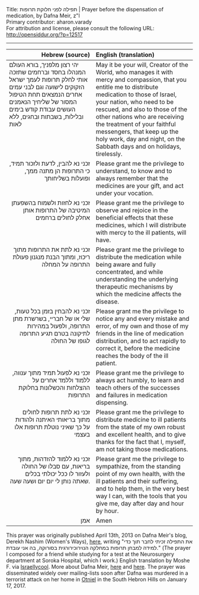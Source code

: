 <html>
<head></head>
<body>
Title: תפילה לפני חלוקת תרופות | Prayer before the dispensation of medication, by Dafna Meir, z"l<br />
Primary contributor: aharon.varady<br />
For attribution and license, please consult the following URL: <a href="http://opensiddur.org/?p=12517">http://opensiddur.org/?p=12517</a>
<p />
<hr />

<table style="margin-left: auto;margin-right: auto;" class="draggable">
<thead><tr><th id="x" style="text-align: right;">Hebrew (source)</th><th style="text-align: left;">English (translation)</th></tr></thead>
<tbody>
<tr>
<td style="vertical-align:top;" width="46%">
<div class="liturgy"><span lang="he">
יהי רצון מלפניך, בורא העולם 
המנהלו בחסד וברחמים
שתזכה אותי לחלק תרופות 
לעמך ישראל 
הזקוקים לישועה
וגם לבני עמים אחרים 
הנמצאים תחת הטיפול המסור של שליחיך הנאמנים
העושים עבודת קודש 
בימים ובלילות, 
בשבתות ובחגים, 
ללא לאות
</span></div>
</td>
 
<td style="vertical-align:top;" width="53%">
<div class="english">
May it be your will, Creator of the World, 
who manages it with mercy and compassion,
that you entitle me to distribute medication 
to those of Israel, your nation, 
who need to be rescued,
and also to those of the other nations 
who are receiving the treatment of your faithful messengers,
that keep up the holy work, 
day and night, 
on the Sabbath days and on holidays, 
tirelessly.
</div>
</td></tr>


<tr><td style="vertical-align:top;" width="46%">
<div class="liturgy" style="text-align: right;"><span lang="he">
זכני נא להבין, לדעת ולזכור תמיד, 
כי התרופות הן מתנה ממך, 
ופועלות בשליחותך
</span></div>
</td>
 
<td style="vertical-align:top;" width="53%">
<div class="english">
Please grant me the privilege to understand, 
to know and to always remember that the medicines are your gift, 
and act under your vocation.
</div>
</td></tr>


<tr><td style="vertical-align:top;" width="46%">
<div class="liturgy" style="text-align: right;"><span lang="he">
זכני נא לחזות ולשמוח 
בהשפעתן המיטיבה של התרופות אותן 
אחלק לחולים ברחמים
</span></div>
</td>
 
<td style="vertical-align:top;" width="53%">
<div class="english">
Please grant me the privilege to observe and rejoice 
in the beneficial effects that these medicines, 
which I will distribute with mercy to the ill patients, will have.
</div>
</td></tr>


<tr><td style="vertical-align:top;" width="46%">
<div class="liturgy" style="text-align: right;"><span lang="he">
זכני נא לתת את התרופות 
מתוך ריכוז, 
ומתוך הבנת מנגנון 
פעולת התרופה על המחלה
</span></div>
</td>
 
<td style="vertical-align:top;" width="53%">
<div class="english">
Please grant me the privilege to distribute the medication 
while being aware and fully concentrated, 
and while understanding the underlying therapeutic mechanisms 
by which the medicine affects the disease.
</div>
</td></tr>


<tr><td style="vertical-align:top;" width="46%">
<div class="liturgy" style="text-align: right;"><span lang="he">
זכני נא להבחין בזמן בכל טעות, 
שלי או של חבריי, 
בשרשרת מתן התרופה, 
ולפעול במהירות לתיקונה 
בטרם תגיע התרופה לגופו של החולה
</span></div>
</td>
 
<td style="vertical-align:top;" width="53%">
<div class="english">
Please grant me the privilege to notice any and every mistake and error, 
of my own and those of my friends 
in the line of medication distribution, 
and to act rapidly to correct it, 
before the medicine reaches the body of the ill patient.
</div>
</td></tr>


<tr><td style="vertical-align:top;" width="46%">
<div class="liturgy" style="text-align: right;"><span lang="he">
זכני נא לפעול תמיד מתוך ענווה, 
ללמוד וללמד אחרים על ההצלחות והכשלונות בחלוקת התרופות
</span></div>
</td>
 
<td style="vertical-align:top;" width="53%">
<div class="english">
Please grant me the privilege to always act humbly, 
to learn and teach others of the successes and failures in medication dispensing.
</div>
</td></tr>


<tr><td style="vertical-align:top;" width="46%">
<div class="liturgy" style="text-align: right;"><span lang="he">
זכני נא לתת תרופות לחולים 
מתוך בריאותי האיתנה 
ולהודות על כך שאיני נוטלת תרופות אלו בעצמי
</span></div>
</td>
 
<td style="vertical-align:top;" width="53%">
<div class="english">
Please grant me the privilege to distribute medicine to ill patients 
from the state of my own robust and excellent health, 
and to give thanks for the fact that I, myself, am not taking those medications.
</div>
</td></tr>


<tr><td style="vertical-align:top;" width="46%">
<div class="liturgy" style="text-align: right;"><span lang="he">
זכני נא ללמוד להזדהות, 
מתוך בריאות, 
עם סבלו של החולה 
ולעזור לו ככל יכולתי 
בכלים שאתה נותן לי 
יום יום 
ושעה שעה.
</span></div>
</td>
 
<td style="vertical-align:top;" width="53%">
<div class="english">
Please grant me the privilege to sympathize, 
from the standing point of my own health, 
with the ill patients and their suffering,
and to help them, in the very best way I can, 
with the tools that you give me, 
day after day 
and hour by hour.
</div>
</td></tr>


<tr><td style="vertical-align:top;" width="46%">
<div class="liturgy" style="text-align: right;"><span lang="he">
אמן
</span></div>
</td>
 
<td style="vertical-align:top;" width="53%">
<div class="english">
Amen
</div>
</td></tr></tbody></table>

This prayer was originally published April 13th, 2013 on Dafna Meir's blog, Derekh Nashim (Women's Ways), <a href="https://derechnashim.wordpress.com/2013/04/25/%D7%AA%D7%A4%D7%99%D7%9C%D7%94-%D7%9C%D7%A4%D7%A0%D7%99-%D7%97%D7%9C%D7%95%D7%A7%D7%AA-%D7%AA%D7%A8%D7%95%D7%A4%D7%95%D7%AA/">here</a>, writing "את התפילה זכיתי לחבר תוך כדי למידה למבחן תרופות במחלקה הנוירוכירורגית בסורוקה, בה אני עובדת." (The prayer I composed for a friend while studying for a test at the Neurosurgery department at Soroka Hospital, which I work.) English translation by Moshe F. via <a href="http://www.israellycool.com/2016/01/18/dafna-meirs-prayer/">Israellycool</a>. More about Dafna Meir, <a href="http://www.timesofisrael.com/dafna-meir-killed-in-front-of-her-children-had-premonitions-of-tragedy/">here</a> and <a href="http://www.israelnationalnews.com/News/News.aspx/206634">here</a>. The prayer was disseminated widely over mailing-lists soon after Dafna was murdered in a terrorist attack on her home in <a href="https://en.wikipedia.org/wiki/Otniel">Otniel</a> in the South Hebron Hills on January 17, 2017.
</body>
</html>